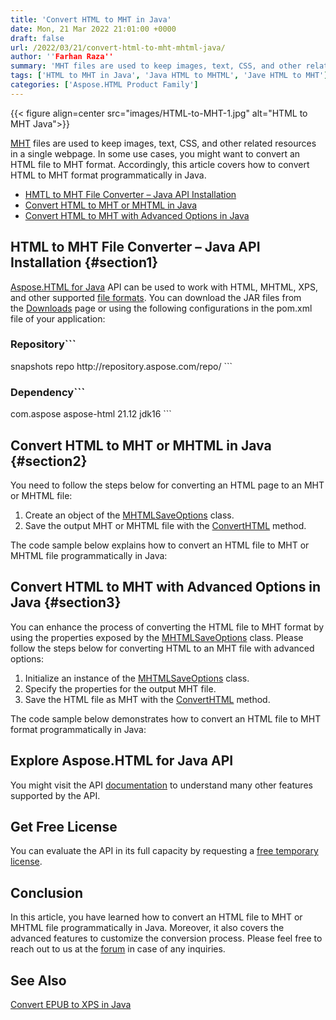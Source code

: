 ```yaml
---
title: 'Convert HTML to MHT in Java'
date: Mon, 21 Mar 2022 21:01:00 +0000
draft: false
url: /2022/03/21/convert-html-to-mht-mhtml-java/
author: ''Farhan Raza''
summary: 'MHT files are used to keep images, text, CSS, and other related resources in a single webpage. In some use cases, you might want to convert an HTML file to MHT format. Accordingly, this article covers how to **convert HTML to MHT format programmatically in Java.**'
tags: ['HTML to MHT in Java', 'Java HTML to MHTML', 'Jave HTML to MHT']
categories: ['Aspose.HTML Product Family']
---
```




{{< figure align=center src="images/HTML-to-MHT-1.jpg" alt="HTML to MHT Java">}}


[MHT][1] files are used to keep images, text, CSS, and other related resources in a single webpage. In some use cases, you might want to convert an HTML file to MHT format. Accordingly, this article covers how to convert HTML to MHT format programmatically in Java.

*   [HMTL to MHT File Converter – Java API Installation][2]
*   [Convert HTML to MHT or MHTML in Java][3]
*   [Convert HTML to MHT with Advanced Options in Java][4]

## HTML to MHT File Converter – Java API Installation {#section1}

[Aspose.HTML for Java][5] API can be used to work with HTML, MHTML, XPS, and other supported [file formats][6]. You can download the JAR files from the [Downloads][7] page or using the following configurations in the pom.xml file of your application:

### Repository```
 <repositories>
     <repository>
         <id>snapshots</id>
         <name>repo</name>
         <url>http://repository.aspose.com/repo/</url>
     </repository>
</repositories>
```

### Dependency```
 <dependencies>
    <dependency>
        <groupId>com.aspose</groupId>
        <artifactId>aspose-html</artifactId>
        <version>21.12</version>
        <classifier>jdk16</classifier>
    </dependency>
</dependencies>
```

## Convert HTML to MHT or MHTML in Java {#section2}

You need to follow the steps below for converting an HTML page to an MHT or MHTML file:

1.  Create an object of the [MHTMLSaveOptions][8] class.
2.  Save the output MHT or MHTML file with the [ConvertHTML][9] method.

The code sample below explains how to convert an HTML file to MHT or MHTML file programmatically in Java:



## Convert HTML to MHT with Advanced Options in Java {#section3}

You can enhance the process of converting the HTML file to MHT format by using the properties exposed by the [MHTMLSaveOptions][10] class. Please follow the steps below for converting HTML to an MHT file with advanced options:

1.  Initialize an instance of the [MHTMLSaveOptions][11] class.
2.  Specify the properties for the output MHT file.
3.  Save the HTML file as MHT with the [ConvertHTML][12] method.

The code sample below demonstrates how to convert an HTML file to MHT format programmatically in Java:



## Explore Aspose.HTML for Java API

You might visit the API [documentation][13] to understand many other features supported by the API.

## Get Free License

You can evaluate the API in its full capacity by requesting a [free temporary license][14].

## Conclusion

In this article, you have learned how to convert an HTML file to MHT or MHTML file programmatically in Java. Moreover, it also covers the advanced features to customize the conversion process. Please feel free to reach out to us at the [forum][15] in case of any inquiries.

## See Also

[Convert EPUB to XPS in Java][16]




[1]: https://docs.fileformat.com/web/mht/
[2]: #section1
[3]: #section2
[4]: #section3
[5]: https://products.aspose.com/html/java/
[6]: https://docs.aspose.com/html/java/getting-started/supported-file-formats/
[7]: https://downloads.aspose.com/html/java
[8]: https://apireference.aspose.com/html/java/com.aspose.html.saving/MHTMLSaveOptions
[9]: https://apireference.aspose.com/html/java/com.aspose.html.converters/Converter#convertHTML-com.aspose.HTMLDocument-com.aspose.saving.ImageSaveOptions-java.util.Collection-
[10]: https://apireference.aspose.com/html/net/aspose.html.saving/mhtmlsaveoptions
[11]: https://apireference.aspose.com/html/java/com.aspose.html.saving/MHTMLSaveOptions
[12]: https://apireference.aspose.com/html/java/com.aspose.html.converters/Converter#convertHTML-com.aspose.HTMLDocument-com.aspose.saving.ImageSaveOptions-java.util.Collection-
[13]: https://docs.aspose.com/html/java/
[14]: https://purchase.aspose.com/temporary-license
[15]: https://forum.aspose.com/c/html
[16]: https://blog.aspose.com/2022/01/22/convert-epub-xps-java/




